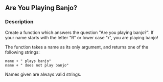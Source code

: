 ## Are You Playing Banjo?

### Description

Create a function which answers the question "Are you playing banjo?".
If your name starts with the letter "R" or lower case "r", you are playing banjo!

The function takes a name as its only argument, and returns one of the following strings:
```
name + " plays banjo"
name + " does not play banjo"
```
Names given are always valid strings.